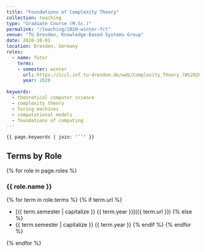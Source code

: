 ```yaml
---
title: "Foundations of Complexity Theory"
collection: teaching
type: "Graduate Course (M.Sc.)"
permalink: "/teaching/2020-winter-fct"
venue: "TU Dresden, Knowledge-Based Systems Group"
date: 2020-10-01
location: Dresden, Germany
roles:
  - name: Tutor
    terms:
    - semester: winter
      url: https://iccl.inf.tu-dresden.de/web/Complexity_Theory_(WS2020)
      year: 2020
  
keywords:
  - theoretical computer science
  - complexity theory
  - Turing machines
  - computational models
  - foundations of computing
---
```


`{{ page.keywords | join: '``' }}`

## Terms by Role

{% for role in page.roles %}

### {{ role.name }}
{% for term in role.terms %}
  {% if term.url %}
  - [{{ term.semester | capitalize }} {{ term.year }}]({{ term.url }})
  {% else %}
  - {{ term.semester | capitalize }} {{ term.year }}
  {% endif %}
{% endfor %}

{% endfor %}
